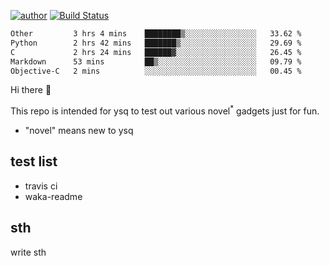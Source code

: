 [![author](https://img.shields.io/badge/author-ysq-green)](https://github.com/Yang-Shiqin)
[![Build Status](https://app.travis-ci.com/Yang-Shiqin/testall.svg?branch=main)](https://app.travis-ci.com/Yang-Shiqin/testall)

<!--START_SECTION:waka-->

```txt
Other         3 hrs 4 mins    ████████▒░░░░░░░░░░░░░░░░   33.62 %
Python        2 hrs 42 mins   ███████▒░░░░░░░░░░░░░░░░░   29.69 %
C             2 hrs 24 mins   ██████▓░░░░░░░░░░░░░░░░░░   26.45 %
Markdown      53 mins         ██▒░░░░░░░░░░░░░░░░░░░░░░   09.79 %
Objective-C   2 mins          ░░░░░░░░░░░░░░░░░░░░░░░░░   00.45 %
```

<!--END_SECTION:waka-->

Hi there 👋

This repo is intended for ysq to test out various novel<sup>*</sup> gadgets just for fun.

- "novel" means new to ysq

## test list
- travis ci
- waka-readme


## sth
write sth

